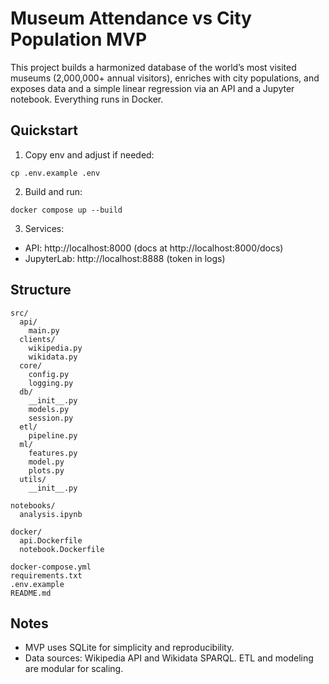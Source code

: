 # Museum Attendance vs City Population MVP

This project builds a harmonized database of the world’s most visited museums (2,000,000+ annual visitors), enriches with city populations, and exposes data and a simple linear regression via an API and a Jupyter notebook. Everything runs in Docker.

## Quickstart
1. Copy env and adjust if needed:
```
cp .env.example .env
```
2. Build and run:
```
docker compose up --build
```
3. Services:
- API: http://localhost:8000 (docs at http://localhost:8000/docs)
- JupyterLab: http://localhost:8888 (token in logs)

## Structure
```
src/
  api/
    main.py
  clients/
    wikipedia.py
    wikidata.py
  core/
    config.py
    logging.py
  db/
    __init__.py
    models.py
    session.py
  etl/
    pipeline.py
  ml/
    features.py
    model.py
    plots.py
  utils/
    __init__.py

notebooks/
  analysis.ipynb

docker/
  api.Dockerfile
  notebook.Dockerfile

docker-compose.yml
requirements.txt
.env.example
README.md
```

## Notes
- MVP uses SQLite for simplicity and reproducibility.
- Data sources: Wikipedia API and Wikidata SPARQL. ETL and modeling are modular for scaling.
